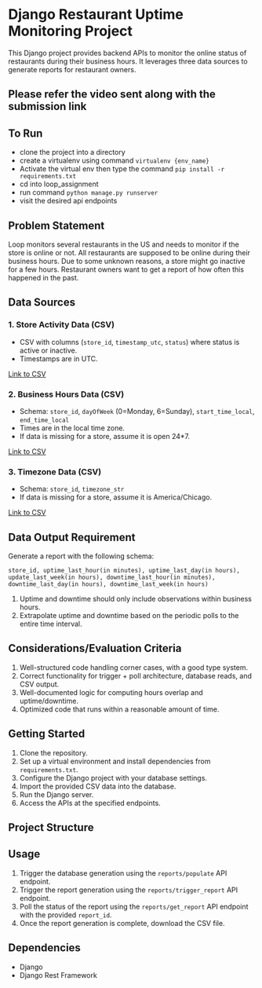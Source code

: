 # Django Restaurant Uptime Monitoring Project

This Django project provides backend APIs to monitor the online status of restaurants during their business hours. It leverages three data sources to generate reports for restaurant owners.

## Please refer the video sent along with the submission link

## To Run
- clone the project into a directory
- create a virtualenv using command `virtualenv {env_name}`
- Activate the virtual env then type the command `pip install -r requirements.txt`
- cd into loop_assignment
- run command `python manage.py runserver`
- visit the desired api endpoints

## Problem Statement

Loop monitors several restaurants in the US and needs to monitor if the store is online or not. All restaurants are supposed to be online during their business hours. Due to some unknown reasons, a store might go inactive for a few hours. Restaurant owners want to get a report of how often this happened in the past.

## Data Sources

### 1. Store Activity Data (CSV)

- CSV with columns (`store_id`, `timestamp_utc`, `status`) where status is active or inactive. 
- Timestamps are in UTC.

[Link to CSV](https://drive.google.com/file/d/1UIx1hVJ7qt_6oQoGZgb8B3P2vd1FD025/view?usp=sharing)

### 2. Business Hours Data (CSV)

- Schema: `store_id`, `dayOfWeek` (0=Monday, 6=Sunday), `start_time_local`, `end_time_local`
- Times are in the local time zone.
- If data is missing for a store, assume it is open 24*7.

[Link to CSV](https://drive.google.com/file/d/1va1X3ydSh-0Rt1hsy2QSnHRA4w57PcXg/view?usp=sharing)

### 3. Timezone Data (CSV)

- Schema: `store_id`, `timezone_str`
- If data is missing for a store, assume it is America/Chicago.

[Link to CSV](https://drive.google.com/file/d/101P9quxHoMZMZCVWQ5o-shonk2lgK1-o/view?usp=sharing)


## Data Output Requirement

Generate a report with the following schema:

`store_id, uptime_last_hour(in minutes), uptime_last_day(in hours), update_last_week(in hours), downtime_last_hour(in minutes), downtime_last_day(in hours), downtime_last_week(in hours)` 

1. Uptime and downtime should only include observations within business hours. 
2. Extrapolate uptime and downtime based on the periodic polls to the entire time interval.


## Considerations/Evaluation Criteria

1. Well-structured code handling corner cases, with a good type system. 
2. Correct functionality for trigger + poll architecture, database reads, and CSV output. 
3. Well-documented logic for computing hours overlap and uptime/downtime.
4. Optimized code that runs within a reasonable amount of time.

## Getting Started

1. Clone the repository.
2. Set up a virtual environment and install dependencies from `requirements.txt`.
3. Configure the Django project with your database settings.
4. Import the provided CSV data into the database.
5. Run the Django server.
6. Access the APIs at the specified endpoints.

## Project Structure


## Usage
1. Trigger the database generation using the `reports/populate` API endpoint.
1. Trigger the report generation using the `reports/trigger_report` API endpoint.
2. Poll the status of the report using the `reports/get_report` API endpoint with the provided `report_id`.
3. Once the report generation is complete, download the CSV file.

## Dependencies

- Django
- Django Rest Framework

